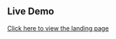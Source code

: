 ## Live Demo
[Click here to view the landing page](https://shitalyadav938.github.io/taskpro-landing-page/)
